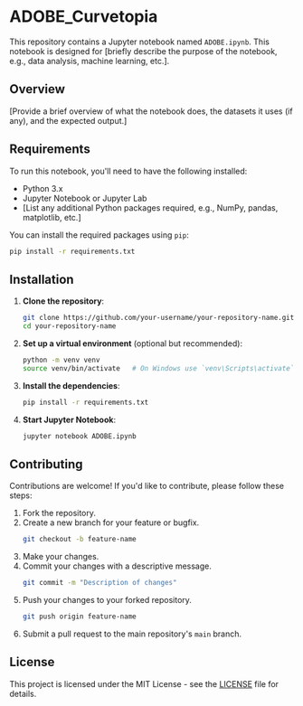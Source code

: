 # ADOBE_Curvetopia

This repository contains a Jupyter notebook named `ADOBE.ipynb`. This notebook is designed for [briefly describe the purpose of the notebook, e.g., data analysis, machine learning, etc.].


## Overview

[Provide a brief overview of what the notebook does, the datasets it uses (if any), and the expected output.]

## Requirements

To run this notebook, you'll need to have the following installed:

- Python 3.x
- Jupyter Notebook or Jupyter Lab
- [List any additional Python packages required, e.g., NumPy, pandas, matplotlib, etc.]

You can install the required packages using `pip`:

```bash
pip install -r requirements.txt
```

## Installation

1. **Clone the repository**:
    ```bash
    git clone https://github.com/your-username/your-repository-name.git
    cd your-repository-name
    ```

2. **Set up a virtual environment** (optional but recommended):
    ```bash
    python -m venv venv
    source venv/bin/activate   # On Windows use `venv\Scripts\activate`
    ```

3. **Install the dependencies**:
    ```bash
    pip install -r requirements.txt
    ```

4. **Start Jupyter Notebook**:
    ```bash
    jupyter notebook ADOBE.ipynb
    ```

## Contributing

Contributions are welcome! If you'd like to contribute, please follow these steps:

1. Fork the repository.
2. Create a new branch for your feature or bugfix.
    ```bash
    git checkout -b feature-name
    ```
3. Make your changes.
4. Commit your changes with a descriptive message.
    ```bash
    git commit -m "Description of changes"
    ```
5. Push your changes to your forked repository.
    ```bash
    git push origin feature-name
    ```
6. Submit a pull request to the main repository's `main` branch.

## License

This project is licensed under the MIT License - see the [LICENSE](LICENSE) file for details.

